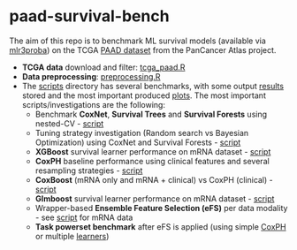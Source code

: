 # paad-survival-bench

The aim of this repo is to benchmark ML survival models (available via [mlr3proba](https://github.com/mlr-org/mlr3proba/)) on the TCGA [PAAD dataset](https://www.cbioportal.org/study/summary?id=paad_tcga_pan_can_atlas_2018) from the PanCancer Atlas project.

-   **TCGA data** download and filter: [tcga_paad.R](https://github.com/bblodfon/paad-survival-bench/blob/main/scripts/tcga_paad.R)
-   **Data preprocessing**: [preprocessing.R](https://github.com/bblodfon/paad-survival-bench/blob/main/scripts/preprocessing.R)
-   The [scripts](https://github.com/bblodfon/paad-survival-bench/tree/main/scripts) directory has several benchmarks, with some output [results](https://github.com/bblodfon/paad-survival-bench/tree/main/results) stored and the most important produced [plots](https://github.com/bblodfon/paad-survival-bench/tree/main/img).
The most important scripts/investigations are the following:
    - Benchmark **CoxNet**, **Survival Trees** and **Survival Forests** using nested-CV - [script](https://github.com/bblodfon/paad-survival-bench/blob/main/scripts/bench_nestedCV_v4.R)
    - Tuning strategy investigation (Random search vs Bayesian Optimization) using CoxNet and Survival Forests - [script](https://github.com/bblodfon/paad-survival-bench/blob/main/scripts/bayesian_vs_randomsearch.R)
    - **XGBoost** survival learner performance on mRNA dataset - [script](https://github.com/bblodfon/paad-survival-bench/blob/main/scripts/bench_xgboost_v2.R)
    - **CoxPH** baseline performance using clinical features and several resampling strategies - [script](https://github.com/bblodfon/paad-survival-bench/blob/main/scripts/coxph_bench.R)
    - **CoxBoost** (mRNA only and mRNA + clinical) vs CoxPH (clinical) - [script](https://github.com/bblodfon/paad-survival-bench/blob/main/scripts/coxboost_bench.R)
    - **Glmboost** survival learner performance on mRNA dataset - [script](https://github.com/bblodfon/paad-survival-bench/blob/main/scripts/glmboost_bench.R)
    - Wrapper-based **Ensemble Feature Selection (eFS)** per data modality - see [script](https://github.com/bblodfon/paad-survival-bench/blob/main/scripts/fs_mRNA.R) for mRNA data
    - **Task powerset benchmark** after eFS is applied (using simple [CoxPH](https://github.com/bblodfon/paad-survival-bench/blob/main/scripts/coxph_powerset.R) or multiple [learners](https://github.com/bblodfon/paad-survival-bench/blob/main/scripts/bench_powerset.R))
